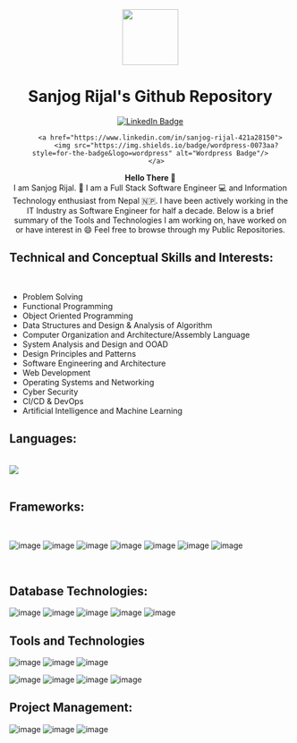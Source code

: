 <div id="header" align="center">
      <img src="https://media.giphy.com/media/qgQUggAC3Pfv687qPC/giphy.gif" width="100vw" />
      <h1> Sanjog Rijal's Github Repository </h1>
       <a href="https://www.linkedin.com/in/sanjog-rijal-421a28150">
            <img src="https://img.shields.io/badge/LinkedIn-blue?style=for-the-badge&logo=linkedin&logoColor=white" alt="LinkedIn Badge"/>
       </a>
      
         <a href="https://www.linkedin.com/in/sanjog-rijal-421a28150">
            <img src="https://img.shields.io/badge/wordpress-0073aa?style=for-the-badge&logo=wordpress" alt="Wordpress Badge"/>
       </a>
      

</div>

<section class="introduction">
      <div align="center">
            <p>
                  <b>Hello There 👋</b><br/>
                  I am Sanjog Rijal. 🙏
                  I am a Full Stack Software Engineer 💻 and Information Technology enthusiast from Nepal 🇳🇵. 
                  I have been actively working in the IT Industry as Software Engineer for half a decade.
                  Below is a brief summary of the Tools and Technologies I am working on, have worked on or have interest in 😄
                  Feel free to browse through my Public Repositories.
            </p>
      </div>
</section>

<div>
    <h2><b>Technical and Conceptual Skills and Interests:</b></h2><br/>
    <ul>
       <li> Problem Solving </li>
       <li> Functional Programming </li> 
       <li> Object Oriented Programming </li>
       <li> Data Structures and Design & Analysis of Algorithm </li>
       <li> Computer Organization and Architecture/Assembly Language </li>
       <li> System Analysis and Design and OOAD </li>
       <li> Design Principles and Patterns </li>
       <li> Software Engineering and Architecture </li>
       <li> Web Development </li> 
       <li> Operating Systems and Networking </li>
       <li> Cyber Security </li>
       <li> CI/CD & DevOps </li> 
       <li> Artificial Intelligence and Machine Learning </li>
    </ul>
</div>

<div>   
   <h2><b>Languages:</b></h2><br/>
   <img src="https://user-images.githubusercontent.com/12619793/196091030-306b3139-46c1-42b7-b119-e7bf8cd133e4.png"/> 
<!--    ![image](https://user-images.githubusercontent.com/12619793/196091030-306b3139-46c1-42b7-b119-e7bf8cd133e4.png)
   ![image](https://user-images.githubusercontent.com/12619793/196091073-961769fd-258b-451a-b86c-464dce0d74a1.png)
   ![image](https://user-images.githubusercontent.com/12619793/196091100-9bfdfb10-63e3-4ffd-8041-da94a68107be.png)
   ![image](https://user-images.githubusercontent.com/12619793/196091139-83adf4df-cd16-42fe-bee3-867f0cb48526.png)
   ![image](https://user-images.githubusercontent.com/12619793/196091338-c39a30c4-767a-4db5-9986-8d27f95e8b60.png)
   ![image](https://user-images.githubusercontent.com/12619793/196091391-037b9abc-1f0e-4de5-a9a3-9f0afee30cd8.png) -->
   
   
</div><br/>

<div>
   <h2><b>Frameworks:</b></h2><br/>
   
   ![image](https://user-images.githubusercontent.com/12619793/196092637-d3c368b7-1692-4f5e-8832-9e2ae03b5bf1.png)
   ![image](https://user-images.githubusercontent.com/12619793/196092502-2206b9bf-9791-417b-b23b-87f4f1648266.png)
   ![image](https://user-images.githubusercontent.com/12619793/196092754-8875d865-fe00-4264-8fb5-10d7231d9752.png)
   ![image](https://user-images.githubusercontent.com/12619793/196097024-92bf57d5-1a1b-4517-9b11-4e2387bea4f9.png)
   ![image](https://user-images.githubusercontent.com/12619793/196097088-7bd173ab-92d0-4101-afc3-89745afa44cf.png)
   ![image](https://user-images.githubusercontent.com/12619793/196097150-14771cfd-5078-40d1-bbaf-daaac582c2df.png)
   ![image](https://user-images.githubusercontent.com/12619793/196096635-ae3df447-8652-409d-97a5-cfd24105c7a2.png)


</div><br/>


<div>
   <h2><b> Database Technologies: </b><br/></h2>
   
   ![image](https://user-images.githubusercontent.com/12619793/196097211-f9d10c64-2d36-4bde-9139-2c7070178c96.png)
   ![image](https://user-images.githubusercontent.com/12619793/196097255-0558188f-9fba-4089-8d60-25b76d4ed418.png)
   ![image](https://user-images.githubusercontent.com/12619793/196096378-40ac59fe-d517-4c97-8e10-6c8c264f1dca.png)
   ![image](https://user-images.githubusercontent.com/12619793/196098514-e02f2913-1ed4-4dc7-8bee-499460abfded.png)
   ![image](https://user-images.githubusercontent.com/12619793/196097356-0a434d60-5430-4caa-a0cc-7f14f27abac4.png)

</div>

<div> 
   <h2><b> Tools and Technologies </b><br/></h2>
   
   ![image](https://user-images.githubusercontent.com/12619793/196097429-35ffc65e-1482-4bf9-970f-df0e153bf2c0.png)
   ![image](https://user-images.githubusercontent.com/12619793/196097491-56944377-51db-4715-a9dd-7c0d0e3bef81.png)
   ![image](https://user-images.githubusercontent.com/12619793/196097666-f1a4f932-a0d3-4f41-9033-2fbd375d1b5b.png)
   
   ![image](https://user-images.githubusercontent.com/12619793/196097802-02d6ab08-600d-4676-bc37-95f13a612004.png)
   ![image](https://user-images.githubusercontent.com/12619793/196094845-5ec0f041-8bcc-4e94-847f-971fbd0ef7cd.png)
   ![image](https://user-images.githubusercontent.com/12619793/196097971-4d25bb3f-5d79-47bc-b55a-3e1e152ab3b0.png)
   ![image](https://user-images.githubusercontent.com/12619793/196096647-6f43c29f-b65b-4234-925b-06c972fe87c5.png)

<div>
   <h2><b> Project Management:</b></h2>
     
   
   ![image](https://user-images.githubusercontent.com/12619793/196098193-027dbad4-6af9-4610-aa51-3612a87cacb6.png)
   ![image](https://user-images.githubusercontent.com/12619793/196098256-f7c1b1c4-15fe-4a7f-a77b-2831c27a8f4a.png)
   ![image](https://user-images.githubusercontent.com/12619793/196098364-adc1def2-3d06-4e33-bd42-5238f01e8f1d.png)



<!-- <div style = "visibility: hidden">Greek question mark;</div> -->
